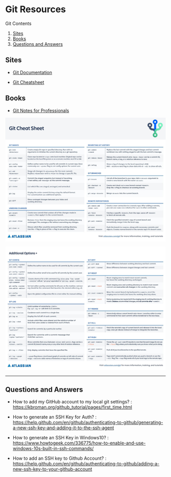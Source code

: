 # **Git Resources**

Git Contents

1. [Sites](#sites)
2. [Books](#books)
3. [Questions and Answers](#qNa)

## **Sites** <a name="sites"></a>

* [Git Documentation](https://git-scm.com/doc)

* [Git Cheatsheet](https://www.atlassian.com/git/tutorials/atlassian-git-cheatsheet)

## **Books** <a name="books"></a>

* [Git Notes for Professionals](https://books.goalkicker.com/GitBook/)

![Atlassian Cheat Sheet Page 1](../Images/SWTM-2088_Atlassian-Git-Cheatsheet-page-001.jpg)

![Atlassian Cheat Sheet Page 2](../Images/SWTM-2088_Atlassian-Git-Cheatsheet-page-002.jpg)

---

## **Questions and Answers** <a name="qNa"></a>

* How to add my GitHub account to my local git settings? :
 <https://kbroman.org/github_tutorial/pages/first_time.html>

* How to generate an SSH Key for Auth? :
 <https://help.github.com/en/github/authenticating-to-github/generating-a-new-ssh-key-and-adding-it-to-the-ssh-agent>

* How to generate an SSH Key in Windows10? : <https://www.howtogeek.com/336775/how-to-enable-and-use-windows-10s-built-in-ssh-commands/>

* How to add an SSH key to Github Account? : <https://help.github.com/en/github/authenticating-to-github/adding-a-new-ssh-key-to-your-github-account>
